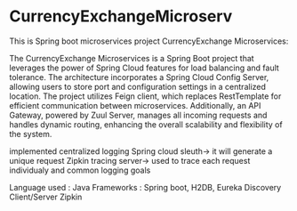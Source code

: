 # CurrencyExchangeMicroserv
This is Spring boot microservices project
CurrencyExchange Microservices:

The CurrencyExchange Microservices is a Spring 
Boot project that leverages the power of Spring Cloud features for load balancing and fault tolerance. 
The architecture incorporates a Spring Cloud Config Server, allowing users to store port
 and configuration settings in a centralized location. The project utilizes Feign client,
 which replaces RestTemplate for efficient communication between microservices. Additionally,
 an API Gateway, powered by Zuul Server, manages all incoming requests and handles dynamic routing,
 enhancing the overall scalability and flexibility of the system.
 
 implemented centralized logging
Spring cloud sleuth-> it will generate a unique request
Zipkin tracing server-> used to trace each request individualy and common logging goals

Language used : Java
Frameworks : Spring boot, H2DB, Eureka Discovery Client/Server
Zipkin
